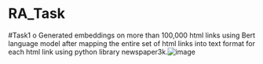 # RA_Task
#Task1
o	Generated embeddings on more than 100,000 html links using Bert language model after mapping the entire set of html links into text format for each html link using python library newspaper3k.![image](https://user-images.githubusercontent.com/115744170/223287505-a652b97d-31cd-4859-a8c9-2f6de2f38ea9.png)
